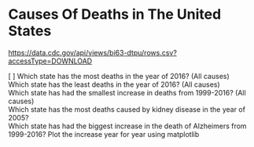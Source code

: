 # Causes Of Deaths in The United States

https://data.cdc.gov/api/views/bi63-dtpu/rows.csv?accessType=DOWNLOAD  

[ ] Which state has the most deaths in the year of 2016? (All causes)  
Which state has the least deaths in the year of 2016? (All causes)  
Which state has had the smallest increase in deaths from 1999-2016? (All causes)  
Which state has the most deaths caused by kidney disease in the year of 2005?  
Which state has had the biggest increase in the death of Alzheimers from 1999-2016? Plot the increase year for year using matplotlib 



